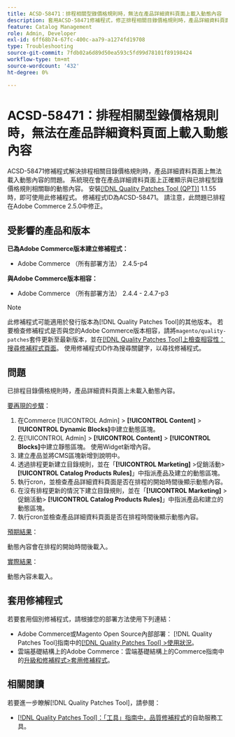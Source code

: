 ```yaml
---
title: ACSD-58471：排程相關型錄價格規則時，無法在產品詳細資料頁面上載入動態內容
description: 套用ACSD-58471修補程式，修正排程相關目錄價格規則時，產品詳細資料頁面上無法載入動態內容的Adobe Commerce問題。
feature: Catalog Management
role: Admin, Developer
exl-id: 6ff68b74-67fc-400c-aa79-a1274fd19708
type: Troubleshooting
source-git-commit: 7fdb02a6d89d50ea593c5fd99d78101f89198424
workflow-type: tm+mt
source-wordcount: '432'
ht-degree: 0%

---
```


# ACSD-58471：排程相關型錄價格規則時，無法在產品詳細資料頁面上載入動態內容

ACSD-58471修補程式解決排程相關目錄價格規則時，產品詳細資料頁面上無法載入動態內容的問題。 系統現在會在產品詳細資料頁面上正確顯示與已排程型錄價格規則相關聯的動態內容。 安裝[[!DNL Quality Patches Tool (QPT)]](/help/tools/quality-patches-tool/quality-patches-tool-to-self-serve-quality-patches.md) 1.1.55時，即可使用此修補程式。 修補程式ID為ACSD-58471。 請注意，此問題已排程在Adobe Commerce 2.5.0中修正。

## 受影響的產品和版本

**已為Adobe Commerce版本建立修補程式：**
* Adobe Commerce （所有部署方法） 2.4.5-p4

**與Adobe Commerce版本相容：**
* Adobe Commerce （所有部署方法） 2.4.4 - 2.4.7-p3

>[!NOTE]
>
>此修補程式可能適用於發行版本為[!DNL Quality Patches Tool]的其他版本。 若要檢查修補程式是否與您的Adobe Commerce版本相容，請將`magento/quality-patches`套件更新至最新版本，並在[[!DNL Quality Patches Tool]上檢查相容性：搜尋修補程式頁面](https://experienceleague.adobe.com/tools/commerce-quality-patches/index.html)。 使用修補程式ID作為搜尋關鍵字，以尋找修補程式。

## 問題

已排程目錄價格規則時，產品詳細資料頁面上未載入動態內容。

<u>要再現的步驟</u>：

1. 在Commerce [!UICONTROL Admin] > **[!UICONTROL Content]** > **[!UICONTROL Dynamic Blocks]**&#x200B;中建立動態區塊。
1. 在[!UICONTROL Admin] > **[!UICONTROL Content]** > **[!UICONTROL Blocks]**&#x200B;中建立靜態區塊。 使用Widget新增內容。
1. 建立產品並將CMS區塊新增到說明中。
1. 透過排程更新建立目錄規則，並在「**[!UICONTROL Marketing]** >促銷活動> **[!UICONTROL Catalog Products Rules]**」中指派產品及建立的動態區塊。
1. 執行cron，並檢查產品詳細資料頁面是否在排程的開始時間後顯示動態內容。
1. 在沒有排程更新的情況下建立目錄規則，並在「**[!UICONTROL Marketing]** >促銷活動> **[!UICONTROL Catalog Products Rules]**」中指派產品和建立的動態區塊。
1. 執行cron並檢查產品詳細資料頁面是否在排程時間後顯示動態內容。


<u>預期結果</u>：

動態內容會在排程的開始時間後載入。

<u>實際結果</u>：

動態內容未載入。

## 套用修補程式

若要套用個別修補程式，請根據您的部署方法使用下列連結：

* Adobe Commerce或Magento Open Source內部部署： [!DNL Quality Patches Tool]指南中的[[!DNL Quality Patches Tool] >使用狀況](/help/tools/quality-patches-tool/usage.md)。
* 雲端基礎結構上的Adobe Commerce：雲端基礎結構上的Commerce指南中的[升級和修補程式>套用修補程式](https://experienceleague.adobe.com/docs/commerce-cloud-service/user-guide/develop/upgrade/apply-patches.html)。


## 相關閱讀

若要進一步瞭解[!DNL Quality Patches Tool]，請參閱：

* [[!DNL Quality Patches Tool]：「工具」指南中，品質修補程式](/help/tools/quality-patches-tool/quality-patches-tool-to-self-serve-quality-patches.md)的自助服務工具。
